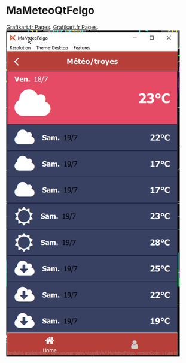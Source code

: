 # MaMeteoQtFelgo
[Grafikart.fr Pages](https://www.youtube.com/watch?v=dMxfg3NqFqY).
[Grafikart.fr Pages](https://www.youtube.com/watch?v=Y7rbJRjaYCY).
![This is an image](capture.png)
